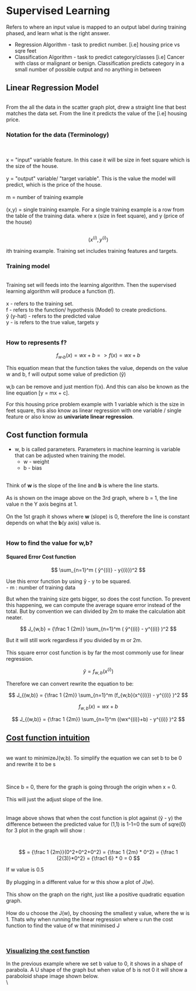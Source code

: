 # Supervised Learning

Refers to where an input value is mapped to an output label during training phased, and learn what is the right answer.&#x20;

* Regression Algorithm - task to predict number. \[i.e] housing price vs sqre feet
* Classification Algorithm - task to predict category/classes \[i.e] Cancer with class or malignant or benign. Classification predicts category in a small number of possible output and no anything in between

## Linear Regression Model

<figure><img src="../.gitbook/assets/image (11).png" alt=""><figcaption></figcaption></figure>

From the all the data in the scatter graph plot, drew a straight line that best matches the data set. From the line it predicts the value of the \[i.e] housing price.

### Notation for the data (Terminology)

\
\
x = "input" variable feature. In this case it will be size in feet square which is the size of the house. \
\
y = "output" variable/ "target variable". This is the value the model will predict, which is the price of the house.\
\
m = number of training example\
\
(x,y) = single training example. For a single training example is a row from the table of the training data. where x (size in feet square), and y (price of the house)

<figure><img src="../.gitbook/assets/image (15).png" alt=""><figcaption></figcaption></figure>

$$
(x^{(i)}, y^{(i)})
$$

ith training example. Training set includes training features and targets.&#x20;

### Training model

\
Training set will feeds into the learning algorithm. Then the supervised learning algorithm will produce a function (f).\
\
x - refers to the training set.\
f -  refers to the function/ hypothesis (Model) to create predictions.\
ŷ (y-hat) - refers to the predicted value\
y - is refers to the true value, targets y

<figure><img src="../.gitbook/assets/image (7) (1).png" alt=""><figcaption></figcaption></figure>

### How to represents f?

$$
f_w,_b(x) = wx+b => f(x) = wx +b
$$

This equation mean that the function takes the value, depends on the value w and b, f will output some value of prediction (ŷ)\
\
w,b can be remove and just mention f(x). And this can also be known as the line equation \[y = mx + c]. &#x20;

For this housing price problem example with 1 variable which is the size in feet square, this also know as linear regression with one variable / single feature or also know as **univariate linear regression**.

## Cost function formula

* w, b is called parameters. Parameters in machine learning is variable that can be adjusted when training the model.&#x20;
  * w - weight
  * b - bias

\
Think of **w** is the slope of the line and **b** is where the line starts.\
\
As is shown on the image above on the 3rd graph, where b = 1, the line value n the Y axis begins at 1.\
\
On the 1st graph it shows where **w** (slope) is 0, therefore the line is constant depends on what the **b**(y axis) value is.

<figure><img src="../.gitbook/assets/image (2) (1).png" alt=""><figcaption></figcaption></figure>

### How to find the value for w,b?

#### Squared Error Cost function

$$
\sum_{n=1}^m ( ŷ^{(i)}  - y{(i)})^2
$$

Use this error function by using ŷ - y to be squared.\
&#x20;\- m : number of training data

But when the training size gets bigger, so does the cost function. To prevent this happening, we can compute the average square error instead of the total. But by convention we can divided by 2m to make the calculation abit neater.&#x20;

$$
J_{w,b} = {\frac 1 {2m}} \sum_{n=1}^m ( ŷ^{(i)} - y^{(i)} )^2
$$

But it will still work regardless if you divided by m or 2m.\
\
This square error cost function is by far the most commonly use for linear regression.&#x20;

$$
ŷ = f_{w,b}(x^{(i)})
$$

Therefore we can convert rewrite the equation to be:

$$
J_{(w,b)} = {\frac 1 {2m}} \sum_{n=1}^m (f_{w,b}(x^{(i)}) - y^{(i)} )^2
$$

$$
f_{w,b}(x) = wx + b
$$

$$
J_{(w,b)} = {\frac 1 {2m}} \sum_{n=1}^m ((wx^{(i)}+b) - y^{(i)} )^2
$$

## [Cost function intuition](https://www.coursera.org/learn/machine-learning/lecture/FthLz/cost-function-intuition)

\
we want to minimizeJ(w,b). To simplify the equation we can set b to be 0 and rewrite it to be s

<figure><img src="../.gitbook/assets/image (13).png" alt=""><figcaption></figcaption></figure>

\
Since b = 0, there for the graph is going through the origin when x = 0. \
\
This will just the adjust slope of the line.\
\
\
Image above shows that when the cost function is plot against (ŷ - y) the difference between the predicted value for (1,1) is 1-1=0 the sum of sqre(0) for 3 plot in the graph will show :

<figure><img src="../.gitbook/assets/image (3) (1).png" alt=""><figcaption></figcaption></figure>

<figure><img src="../.gitbook/assets/image (9).png" alt=""><figcaption></figcaption></figure>

$$
= {\frac 1 {2m}}(0^2+0^2+0^2) = {\frac 1 {2m} * 0^2} = {\frac 1 {2(3)}*0^2} = {\frac1 6} * 0 = 0
$$

If w value is 0.5 \
\
By plugging in a different value for w this show a plot of J(w).\
\
This show on the graph on the right, just like a positive quadratic equation graph. \
\
How do u choose the J(w), by choosing the smallest y value, where the w is 1. Thats why when running the linear regression where u run the cost function to find the value of w that minimised J&#x20;

<figure><img src="../.gitbook/assets/image (10).png" alt=""><figcaption></figcaption></figure>

<figure><img src="../.gitbook/assets/image (1).png" alt=""><figcaption></figcaption></figure>

### [Visualizing the cost function](https://www.coursera.org/learn/machine-learning/lecture/QI1h6/visualizing-the-cost-function)

In the previous example where we set b value to 0, it shows in a shape of parabola. A U shape of the graph but when value of b is not 0 it will show a paraboloid shape image shown below.\
\


<figure><img src="../.gitbook/assets/image (8).png" alt=""><figcaption></figcaption></figure>

